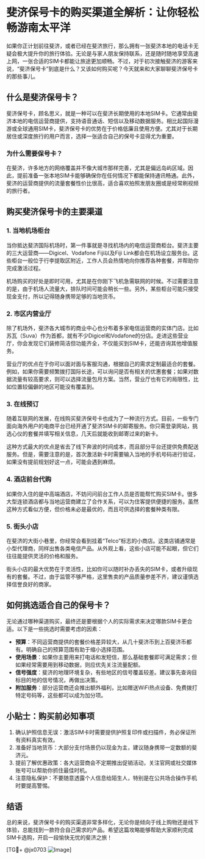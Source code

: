 # 斐济保号卡的购买渠道全解析：让你轻松畅游南太平洋

如果你正计划前往斐济，或者已经在斐济旅行，那么拥有一张斐济本地的电话卡无疑会极大提升你的旅行体验。无论是与家人朋友保持联系，还是随时随地享受高速上网，一张合适的SIM卡都能让旅途更加顺畅。不过，对于初次接触斐济的游客来说，“斐济保号卡”到底是什么？又该如何购买呢？今天就来和大家聊聊斐济保号卡的那些事儿。

## 什么是斐济保号卡？

斐济保号卡，顾名思义，就是一种可以在斐济长期使用的本地SIM卡。它通常由斐济本地的电信运营商提供，支持语音通话、短信以及移动数据服务。相比起国际漫游或全球通用SIM卡，斐济保号卡的优势在于价格低廉且使用方便。尤其对于长期居住或深度旅行的用户而言，选择一张适合自己的保号卡显得尤为重要。

### 为什么需要保号卡？
在斐济，许多地方的网络覆盖并不像大城市那样完善，尤其是偏远岛屿区域。因此，提前准备一张本地SIM卡能够确保你在任何情况下都能保持通讯畅通。此外，斐济的运营商提供的流量套餐性价比很高，适合喜欢拍照发朋友圈或是经常刷视频的旅行者。

## 购买斐济保号卡的主要渠道

### 1. 当地机场柜台
当你抵达斐济国际机场时，第一件事就是寻找机场内的电信运营商柜台。斐济主要的三大运营商——Digicel、Vodafone Fiji以及Fiji Link都会在机场设立服务台。这些柜台一般位于行李提取区附近，工作人员会热情地向你推荐各种套餐，并帮助你完成激活过程。

机场购买的好处是即时可用，尤其是在你刚下飞机急需联网的时候。不过需要注意的是，由于机场人流量大，排队时间可能会稍长一些。另外，某些柜台可能只接受现金支付，所以记得随身携带足够的当地货币。

### 2. 市区内营业厅
除了机场外，斐济各大城市的商业中心也分布着多家电信运营商的实体门店。比如苏瓦（Suva）作为首都，就有不少Digicel和Vodafone的分店。走进这些营业厅，你会发现它们装修简洁但功能齐全，不仅能买到SIM卡，还能咨询其他增值服务。

营业厅的优点在于你可以面对面与客服沟通，根据自己的需求定制最适合的套餐。例如，如果你需要频繁拨打国际长途，可以询问是否有相关的优惠套餐；如果对数据流量有较高要求，则可以选择流量包月方案。当然，营业厅也有它的局限性，比如位置较偏僻的地区可能没有覆盖到。

### 3. 在线预订
随着互联网的发展，在线购买斐济保号卡也成为了一种流行方式。目前，一些专门面向海外用户的电商平台已经开通了斐济SIM卡的邮寄服务。你只需登录网站，挑选心仪的套餐并填写相关信息，几天后就能收到邮寄过来的新卡。

这种方式最大的优点是省去了线下奔波的时间成本，而且部分平台还提供免费配送服务。但是，需要注意的是，首次激活新卡时需要输入当地的手机号码进行验证，如果没有提前规划好这一点，可能会遇到麻烦。

### 4. 酒店前台代购
如果你入住的是中高端酒店，不妨问问前台工作人员是否能帮忙购买SIM卡。很多大型连锁酒店都与当地运营商建立了合作关系，可以为住客提供便捷的服务。虽然这种方式看似方便，但价格未必是最优的，而且可供选择的套餐种类有限。

### 5. 街头小店
在斐济的大街小巷里，你经常会看到挂着“Telco”标志的小商店。这类店铺通常是小型代理商，同样出售各类电信产品。从外观上看，这些小店可能不起眼，但它们往往能提供灵活的价格和服务。

街头小店的最大优势在于灵活性，比如你可以随时补办丢失的SIM卡，或者升级现有的套餐。不过，由于监管不够严格，这里售卖的产品质量参差不齐，建议谨慎选择信誉良好的商家。

## 如何挑选适合自己的保号卡？

无论通过哪种渠道购买，最终还是要根据个人的实际需求来决定哪款SIM卡更合适。以下是一些挑选时需要考虑的因素：

- **预算**：不同运营商提供的套餐价格差异较大，从几十斐济币到上百斐济币都有。明确自己的预算范围有助于缩小选择范围。
- **使用场景**：如果你主要用来打电话和发短信，那么基础套餐即可满足需求；但如果经常需要用到移动数据，则应优先关注流量配额。
- **信号强度**：斐济的地理环境复杂，有些地区的信号覆盖较差。建议事先查询目标目的地的信号情况，再做出决策。
- **附加服务**：部分运营商还会推出额外福利，比如赠送WiFi热点设备、免费拨打特定号码等，这些都可以成为加分项。

## 小贴士：购买前必知事项

1. 确认护照信息无误：激活SIM卡时需要提供护照复印件或扫描件，务必保证所有资料真实有效。
2. 准备好当地货币：大部分支付场景仍以现金为主，建议随身携带一定数额的斐济元。
3. 提前了解优惠政策：各大运营商会不定期推出促销活动，关注官网或社交媒体账号可以帮助你抓住最佳时机。
4. 注意隐私保护：不要随意透露个人信息给陌生人，特别是在公共场合操作手机时要提高警惕。

## 结语

总的来说，斐济保号卡的购买渠道非常多样化，无论你是倾向于线上购物还是线下体验，总能找到一款符合自己需求的产品。希望这篇攻略能够帮助大家顺利完成SIM卡选购，开启一段愉快无忧的斐济之旅！

[TG💪+ @jx0703 ![Image](https://github.com/user-attachments/assets/dbca1d08-cadb-493c-b0ec-ad6f7a83f270)]